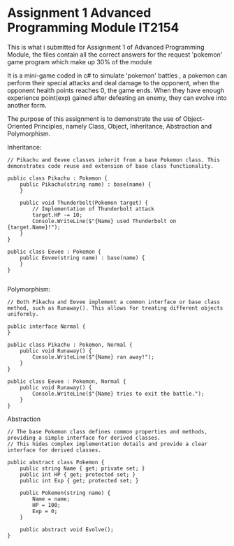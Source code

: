 # Assignment 1 Advanced Programming Module IT2154

This is what i submitted for Assignment 1 of Advanced Programming Module, the files contain all the correct answers for the request 'pokemon' game program which make up 30% of the module

It is a mini-game coded in c# to simulate 'pokemon' battles , a pokemon can perform their special attacks and deal damage to the opponent, when the opponent health points reaches 0, the game ends.
When they have enough experience point(exp) gained after defeating an enemy, they can evolve into another form.

The purpose of this assignment is to demonstrate the use of Object-Oriented Principles, namely Class, Object, Inheritance, Abstraction and Polymorphism.

Inheritance:

```
// Pikachu and Eevee classes inherit from a base Pokemon class. This demonstrates code reuse and extension of base class functionality.

public class Pikachu : Pokemon {
    public Pikachu(string name) : base(name) {
    }

    public void Thunderbolt(Pokemon target) {
        // Implementation of Thunderbolt attack
        target.HP -= 10;
        Console.WriteLine($"{Name} used Thunderbolt on {target.Name}!");
    }
}

public class Eevee : Pokemon {
    public Eevee(string name) : base(name) {
    }
}


```

Polymorphism:

```
// Both Pikachu and Eevee implement a common interface or base class method, such as Runaway(). This allows for treating different objects uniformly.

public interface Normal {
}

public class Pikachu : Pokemon, Normal {
    public void Runaway() {
        Console.WriteLine($"{Name} ran away!");
    }
}

public class Eevee : Pokemon, Normal {
    public void Runaway() {
        Console.WriteLine($"{Name} tries to exit the battle.");
    }
}

```
Abstraction 
```
// The base Pokemon class defines common properties and methods, providing a simple interface for derived classes.
// This hides complex implementation details and provide a clear interface for derived classes.

public abstract class Pokemon {
    public string Name { get; private set; }
    public int HP { get; protected set; }
    public int Exp { get; protected set; }

    public Pokemon(string name) {
        Name = name;
        HP = 100;
        Exp = 0;
    }

    public abstract void Evolve();
}

```
